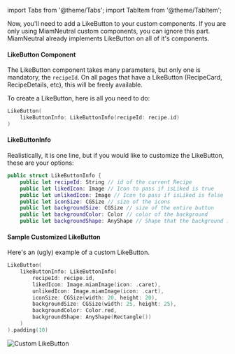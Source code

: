 import Tabs from '@theme/Tabs';
import TabItem from '@theme/TabItem';

Now, you'll need to add a LikeButton to your custom components. 
If you are only using MiamNeutral custom components, you can ignore this part. 
MiamNeutral already implements LikeButton on all of it's components.

#### LikeButton Component

The LikeButton component takes many parameters, but only one is mandatory, the `recipeId`.
On all pages that have a LikeButton (RecipeCard, RecipeDetails, etc), this will be freely available.

To create a LikeButton, here is all you need to do:

```swift
LikeButton(
    likeButtonInfo: LikeButtonInfo(recipeId: recipe.id)
)
```

#### LikeButtonInfo

Realistically, it is one line, but if you would like to customize the LikeButton, these are your options:

```swift
public struct LikeButtonInfo {
    public let recipeId: String // id of the current Recipe
    public let likedIcon: Image // Icon to pass if isLiked is true
    public let unlikedIcon: Image // Icon to pass if isLiked is false
    public let iconSize: CGSize // size of the icons
    public let backgroundSize: CGSize // size of the entire button
    public let backgroundColor: Color // color of the background
    public let backgroundShape: AnyShape // Shape that the background is
```

#### Sample Customized LikeButton

Here's an (ugly) example of a custom LikeButton.
```swift
LikeButton(
    likeButtonInfo: LikeButtonInfo(
        recipeId: recipe.id,
        likedIcon: Image.miamImage(icon: .caret),
        unlikedIcon: Image.miamImage(icon: .cart),
        iconSize: CGSize(width: 20, height: 20),
        backgroundSize: CGSize(width: 25, height: 25),
        backgroundColor: Color.red,
        backgroundShape: AnyShape(Rectangle())
    )
).padding(10)
```

![Custom LikeButton](https://storage.googleapis.com/assets.miam.tech/kmm_documentation/ios/customization/customLikeButton.png)
